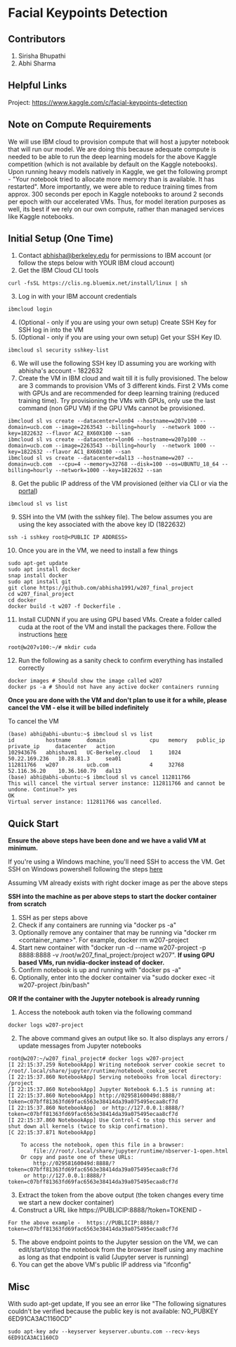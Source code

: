 # Facial Keypoints Detection

## Contributors

1. Sirisha Bhupathi
2. Abhi Sharma


## Helpful Links

Project: https://www.kaggle.com/c/facial-keypoints-detection 

## Note on Compute Requirements

We will use IBM cloud to provision compute that will host a jupyter notebook that will run our model. We are doing this because adequate compute is needed to be able to run the deep learning models for the above Kaggle competition (which is not available by default on the Kaggle notebooks). Upon running heavy models natively in Kaggle, we get the following prompt - "Your notebook tried to allocate more memory than is available. It has restarted". More importantly, we were able to reduce training times from approx. 300 seconds per epoch in Kaggle notebooks to around 2 seconds per epoch with our accelerated VMs. Thus, for model iteration purposes as well, its best if we rely on our own compute, rather than managed services like Kaggle notebooks.

## Initial Setup (One Time)

1. Contact abhisha@berkeley.edu for permissions to IBM account (or follow the steps below with YOUR IBM cloud account)
2. Get the IBM Cloud CLI tools
```
curl -fsSL https://clis.ng.bluemix.net/install/linux | sh
```
3. Log in with your IBM account credentials
```
ibmcloud login
```
4. (Optional - only if you are using your own setup) Create SSH Key for SSH log in into the VM
5. (Optional - only if you are using your own setup) Get your SSH Key ID. 
```
ibmcloud sl security sshkey-list
```
6. We will use the following SSH key ID assuming you are working with abhisha's account - 1822632
7. Create the VM in IBM cloud and wait till it is fully provisioned. The below are 3 commands to provision VMs of 3 different kinds. First 2 VMs come with GPUs and are recommended for deep learning training (reduced training time). Try provisioning the VMs with GPUs, only use the last command (non GPU VM) if the GPU VMs cannot be provisioned.
```
ibmcloud sl vs create --datacenter=lon04 --hostname=w207v100 --domain=ucb.com --image=2263543 --billing=hourly  --network 1000 --key=1822632 --flavor AC2_8X60X100 --san
ibmcloud sl vs create --datacenter=lon06 --hostname=w207p100 --domain=ucb.com --image=2263543 --billing=hourly  --network 1000 --key=1822632 --flavor AC1_8X60X100 --san
ibmcloud sl vs create --datacenter=dal13 --hostname=w207 --domain=ucb.com  --cpu=4 --memory=32768 --disk=100 --os=UBUNTU_18_64 --billing=hourly --network=1000 --key=1822632 --san
```
8. Get the public IP address of the VM provisioned (either via CLI or via the [portal](https://cloud.ibm.com/))
```
ibmcloud sl vs list
```
9. SSH into the VM (with the sshkey file). The below assumes you are using the key associated with the above key ID (1822632)
```
ssh -i sshkey root@<PUBLIC IP ADDRESS>
```
10. Once you are in the VM, we need to install a few things
```
sudo apt-get update
sudo apt install docker
snap install docker
sudo apt install git
git clone https://github.com/abhisha1991/w207_final_project
cd w207_final_project
cd docker
docker build -t w207 -f Dockerfile .
```
11. Install CUDNN if you are using GPU based VMs. Create a folder called cuda at the root of the VM and install the packages there. Follow the instructions [here](https://github.com/hoichunlaw/w251-project/tree/master/notebooks#cuda-and-cudnn-setup)
```
root@w207v100:~/# mkdir cuda
```

12. Run the following as a sanity check to confirm everything has installed correctly

```
docker images # Should show the image called w207
docker ps -a # Should not have any active docker containers running
```

**Once you are done with the VM and don't plan to use it for a while, please cancel the VM - else it will be billed indefinitely**

To cancel the VM
```
(base) abhi@abhi-ubuntu:~$ ibmcloud sl vs list
id          hostname     domain              cpu   memory   public_ip       private_ip     datacenter   action   
102943676   abhishavm1   UC-Berkeley.cloud   1     1024     50.22.169.236   10.28.81.3     sea01           
112811766   w207         ucb.com             4     32768    52.116.36.20    10.36.160.79   dal13           
(base) abhi@abhi-ubuntu:~$ ibmcloud sl vs cancel 112811766
This will cancel the virtual server instance: 112811766 and cannot be undone. Continue?> yes
OK
Virtual server instance: 112811766 was cancelled.

```

## Quick Start

**Ensure the above steps have been done and we have a valid VM at minimum.**

If you're using a Windows machine, you'll need SSH to access the VM. Get SSH on Windows powershell following the steps [here](https://www.howtogeek.com/336775/how-to-enable-and-use-windows-10s-built-in-ssh-commands/)

Assuming VM already exists with right docker image as per the above steps

**SSH into the machine as per above steps to start the docker container from scratch**
1. SSH as per steps above
2. Check if any containers are running via "docker ps -a"
3. Optionally remove any container that may be running via "docker rm <container_name>". For example, docker rm w207-project
4. Start new container with "docker run -d --name w207-project -p 8888:8888 -v /root/w207_final_project:/project w207". **If using GPU based VMs, run nvidia-docker instead of docker.**
5. Confirm notebook is up and running with "docker ps -a"
6. Optionally, enter into the docker container via "sudo docker exec -it w207-project /bin/bash"

**OR If the container with the Jupyter notebook is already running**

1. Access the notebook auth token via the following command
```
docker logs w207-project
```
2. The above command gives an output like so. It also displays any errors / update messages from Jupyter notebooks
```
root@w207:~/w207_final_project# docker logs w207-project
[I 22:15:37.259 NotebookApp] Writing notebook server cookie secret to /root/.local/share/jupyter/runtime/notebook_cookie_secret
[I 22:15:37.860 NotebookApp] Serving notebooks from local directory: /project
[I 22:15:37.860 NotebookApp] Jupyter Notebook 6.1.5 is running at:
[I 22:15:37.860 NotebookApp] http://02958160049d:8888/?token=c07bff81363fd69fac6563e38414da39a075495ecaa8cf7d
[I 22:15:37.860 NotebookApp]  or http://127.0.0.1:8888/?token=c07bff81363fd69fac6563e38414da39a075495ecaa8cf7d
[I 22:15:37.860 NotebookApp] Use Control-C to stop this server and shut down all kernels (twice to skip confirmation).
[C 22:15:37.871 NotebookApp] 
    
    To access the notebook, open this file in a browser:
        file:///root/.local/share/jupyter/runtime/nbserver-1-open.html
    Or copy and paste one of these URLs:
        http://02958160049d:8888/?token=c07bff81363fd69fac6563e38414da39a075495ecaa8cf7d
     or http://127.0.0.1:8888/?token=c07bff81363fd69fac6563e38414da39a075495ecaa8cf7d
```
3. Extract the token from the above output (the token changes every time we start a new docker container)
4. Construct a URL like https://PUBLICIP:8888/?token=TOKENID - 
```
For the above example -  https://PUBLICIP:8888/?token=c07bff81363fd69fac6563e38414da39a075495ecaa8cf7d
```
5. The above endpoint points to the Jupyter session on the VM, we can edit/start/stop the notebook from the browser itself using any machine as long as that endpoint is valid (Jupyter server is running)
6. You can get the above VM's public IP address via "ifconfig"

## Misc

With sudo apt-get update, If you see an error like "The following signatures couldn't be verified because the public key is not available: NO_PUBKEY 6ED91CA3AC1160CD"
```
sudo apt-key adv --keyserver keyserver.ubuntu.com --recv-keys 6ED91CA3AC1160CD
```
